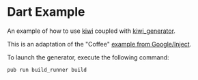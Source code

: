 # Dart Example

An example of how to use [kiwi](https://github.com/gbtb16/kiwi/tree/master/kiwi) coupled with [kiwi_generator](https://github.com/gbtb16/kiwi/tree/master/kiwi_generator).

This is an adaptation of the "Coffee" [example from Google/Inject](https://github.com/google/inject.dart/tree/master/example/coffee).

To launch the generator, execute the following command:

```bash
pub run build_runner build
```